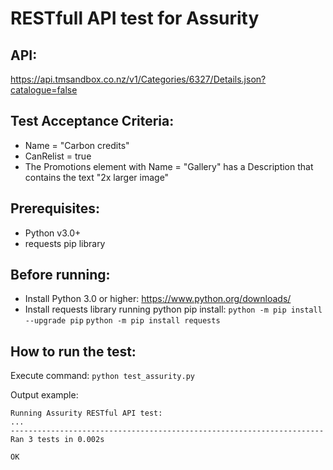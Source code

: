 # RESTfull API test for Assurity

## API:

https://api.tmsandbox.co.nz/v1/Categories/6327/Details.json?catalogue=false


## Test Acceptance Criteria:

 * Name = "Carbon credits"
 * CanRelist = true
 * The Promotions element with Name = "Gallery" has a Description that contains the text "2x larger image"


## Prerequisites:

 * Python v3.0+
 * requests pip library


## Before running:

 * Install Python 3.0 or higher: https://www.python.org/downloads/
 * Install requests library running python pip install:
    `python -m pip install --upgrade pip`
    `python -m pip install requests`

## How to run the test:

Execute command: `python test_assurity.py`

Output example:
```
Running Assurity RESTful API test:
...
----------------------------------------------------------------------
Ran 3 tests in 0.002s

OK 
```



